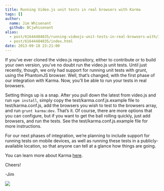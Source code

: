 ```yaml
---
title: Running Video.js unit tests in real browsers with Karma
tags: []
author:
  name: Jim Whisenant
  github: BCjwhisenant
alias:
  - post/61644484835/running-videojs-unit-tests-in-real-browsers-with/index.html
  - post/61644484835/index.html
date: 2013-09-18 23:21:00
---
```


If you’ve ever cloned the video.js repository, either to contribute or to build your own version, you’ve no doubt run the video.js unit tests. Until just recently, though, we only had support for running unit tests with grunt, using the PhantomJS browser. Well, that’s changed, with the first phase of our integration with Karma. Now, you’ll be able to run your tests in real browsers.

Setting things up is a snap. After you pull down the latest from video.js and run `npm install`, simply copy the test/karma.conf.js.example file to test/karma.conf.js, add the browsers you wish to test to the browsers array, and run `grunt karma:dev`. That’s it. Of course, there are more options that you can configure, but if you want to get the ball rolling quickly, just add browsers, and run the tests. See the test/karma.conf.js.example file for more  instructions.

For our next phases of integration, we’re planning to include support for running tests on mobile devices, as well as running these  tests in a publicly-available location, so that anyone can tell at a glance how things are going.

You can learn more about Karma [here](https://npmjs.org/package/karma).

Cheers!

-Jim

![](http://feeds.feedburner.com/~r/video-js/~4/Iv1mc-5p_Og)
